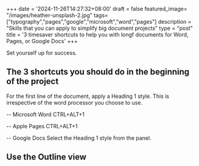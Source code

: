 +++
date = '2024-11-26T14:27:32+08:00'
draft = false
featured_image= "/images/heather-unsplash-2.jpg"
tags= ["typography","pages","google","microsoft","word","pages"]
description = "Skills that you can apply to simplify big document projects"
type = "post"
title = '3 timesaver shortcuts to help you with longf documents for Word, Pages, or Google Docs'
+++

Set yourself up for success. 

## The 3 shortcuts you should do in the beginning of the project

For the first line of the document, apply a Heading 1 style. This is irrespective of the word processor you choose to use.

-- Microsoft Word
CTRL+ALT+1

-- Apple Pages
CTRL+ALT+1

-- Google Docs
Select the Heading 1 style from the panel.

## Use the Outline view

